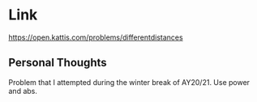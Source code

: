 # Link

https://open.kattis.com/problems/differentdistances

## Personal Thoughts

Problem that I attempted during the winter break of AY20/21. Use power and abs.

